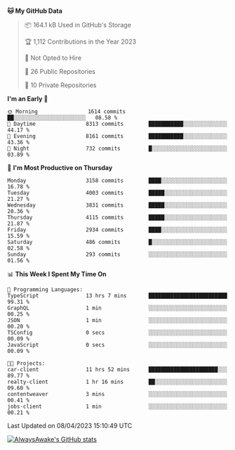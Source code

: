 <!--START_SECTION:waka-->
**🐱 My GitHub Data** 

> 📦 164.1 kB Used in GitHub's Storage 
 > 
> 🏆 1,112 Contributions in the Year 2023
 > 
> 🚫 Not Opted to Hire
 > 
> 📜 26 Public Repositories 
 > 
> 🔑 10 Private Repositories 
 > 
**I'm an Early 🐤** 

```text
🌞 Morning                1614 commits        ██░░░░░░░░░░░░░░░░░░░░░░░   08.58 % 
🌆 Daytime                8313 commits        ███████████░░░░░░░░░░░░░░   44.17 % 
🌃 Evening                8161 commits        ███████████░░░░░░░░░░░░░░   43.36 % 
🌙 Night                  732 commits         █░░░░░░░░░░░░░░░░░░░░░░░░   03.89 % 
```
📅 **I'm Most Productive on Thursday** 

```text
Monday                   3158 commits        ████░░░░░░░░░░░░░░░░░░░░░   16.78 % 
Tuesday                  4003 commits        █████░░░░░░░░░░░░░░░░░░░░   21.27 % 
Wednesday                3831 commits        █████░░░░░░░░░░░░░░░░░░░░   20.36 % 
Thursday                 4115 commits        █████░░░░░░░░░░░░░░░░░░░░   21.87 % 
Friday                   2934 commits        ████░░░░░░░░░░░░░░░░░░░░░   15.59 % 
Saturday                 486 commits         █░░░░░░░░░░░░░░░░░░░░░░░░   02.58 % 
Sunday                   293 commits         ░░░░░░░░░░░░░░░░░░░░░░░░░   01.56 % 
```


📊 **This Week I Spent My Time On** 

```text
💬 Programming Languages: 
TypeScript               13 hrs 7 mins       █████████████████████████   99.31 % 
GraphQL                  1 min               ░░░░░░░░░░░░░░░░░░░░░░░░░   00.25 % 
JSON                     1 min               ░░░░░░░░░░░░░░░░░░░░░░░░░   00.20 % 
TSConfig                 0 secs              ░░░░░░░░░░░░░░░░░░░░░░░░░   00.09 % 
JavaScript               0 secs              ░░░░░░░░░░░░░░░░░░░░░░░░░   00.09 % 

🐱‍💻 Projects: 
car-client               11 hrs 52 mins      ██████████████████████░░░   89.77 % 
realty-client            1 hr 16 mins        ██░░░░░░░░░░░░░░░░░░░░░░░   09.60 % 
contentweaver            3 mins              ░░░░░░░░░░░░░░░░░░░░░░░░░   00.41 % 
jobs-client              1 min               ░░░░░░░░░░░░░░░░░░░░░░░░░   00.21 % 
```


 Last Updated on 08/04/2023 15:10:49 UTC
<!--END_SECTION:waka-->

[![AlwaysAwake's GitHub stats](https://github-readme-stats.vercel.app/api?username=AlwaysAwake&show_icons=true&theme=github_dark&count_private=true)](https://github.com/AlwaysAwake/AlwaysAwake)
